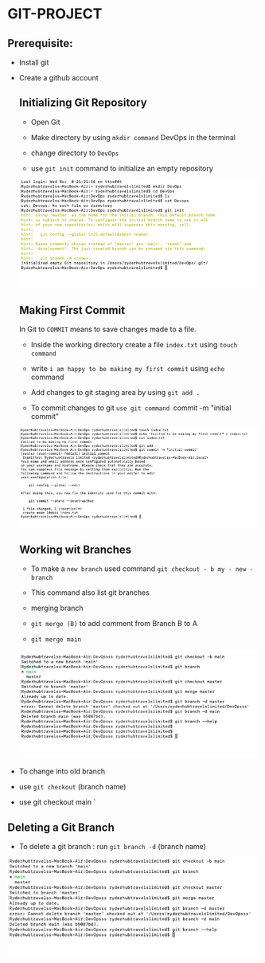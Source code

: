 # GIT-PROJECT
## Prerequisite:

- Install git
- Create a github account 
  
  ## Initializing Git Repository

  - Open Git
  - Make directory by using `mkdir command` DevOps in the terminal

  - change directory to `DevOps` 
  - use `git init` command to initialize an empty repository

  ![init](./images/1.%20init.repo.png)


  ## Making First Commit

  In Git to `COMMIT` means to save changes made to a file.

  - Inside the working directory create a file `index.txt` using `touch command`

  - write `i am happy to be making my first commit` using  `echo` command

  - Add changes to git staging area by using `git add .`
  - To commit changes to git `use git command `commit -m "initial commit"

  ![git commit](./images/2.%20git%20commit.png)


  ## Working wit Branches

  - To make a `new branch` used command `git checkout - b my - new - branch`

  - This command also list git branches



  - merging branch 

  - `git merge (B)` to add comment from Branch B to A
  - `git merge main`


  ![gitb](./images/gitb%20d.png)

- To change into old branch
- use `git checkout` (branch name)
- use git checkout main
`

## Deleting a Git Branch

- To delete a git branch : run `git branch -d`
(branch name)

![git -d](./images/Screenshot%202023-11-09%20at%2011.18.12%20AM.png)





